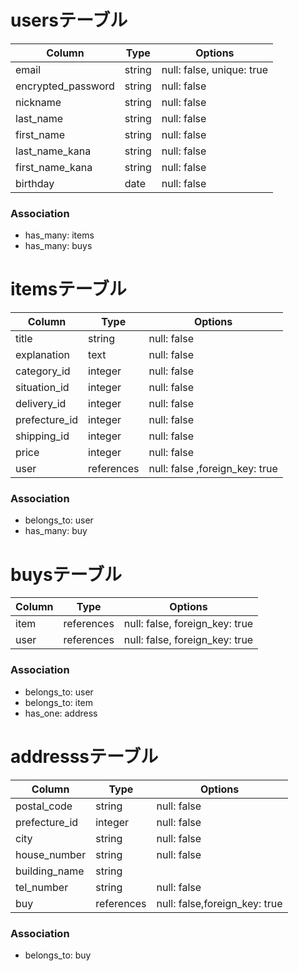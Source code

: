 # usersテーブル

| Column              | Type    | Options                  |
| --------------------|---------|--------------------------|
| email               | string  | null: false, unique: true|
| encrypted_password  | string  | null: false              |
| nickname            | string  | null: false              |
| last_name           | string  | null: false              |
| first_name          | string  | null: false              |
| last_name_kana      | string  | null: false              |
| first_name_kana     | string  | null: false              | 
| birthday            | date    | null: false              |

### Association

- has_many: items
- has_many: buys



# itemsテーブル

| Column              | Type      | Options                          |
| --------------------|-----------|----------------------------------|
| title               |   string  | null: false                      |
| explanation         |   text    | null: false                      |
| category_id         |  integer  | null: false                      |
| situation_id        |  integer  | null: false                      |
| delivery_id         |  integer  | null: false                      |
| prefecture_id       |  integer  | null: false                      |
| shipping_id         |  integer  | null: false                      |
| price               |  integer  | null: false                      |
| user                | references| null: false  ,foreign_key: true  | 


### Association

- belongs_to: user
- has_many: buy

# buysテーブル


| Column              | Type       | Options                        |   
| --------------------|------------|--------------------------------|
| item                | references | null: false, foreign_key: true |
| user                | references | null: false, foreign_key: true |


### Association

- belongs_to: user
- belongs_to: item
- has_one: address

# addresssテーブル


| Column              | Type     | Options                           |
| --------------------|----------|-----------------------------------|
| postal_code         | string   | null: false                       |
| prefecture_id       | integer  | null: false                       |
| city                | string   | null: false                       |
| house_number        | string   | null: false                       |
| building_name       | string   |                                   |
| tel_number          | string   | null: false                       |
| buy                 |references| null: false,foreign_key: true     |    


### Association

- belongs_to: buy